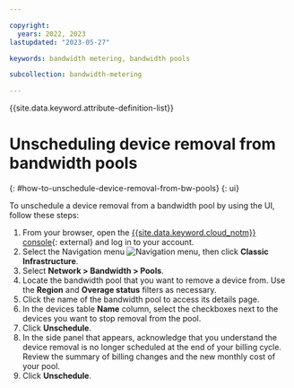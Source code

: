 ```yaml
---

copyright:
  years: 2022, 2023
lastupdated: "2023-05-27"

keywords: bandwidth metering, bandwidth pools

subcollection: bandwidth-metering

---
```


{{site.data.keyword.attribute-definition-list}}

# Unscheduling device removal from bandwidth pools
{: #how-to-unschedule-device-removal-from-bw-pools}
{: ui}

To unschedule a device removal from a bandwidth pool by using the UI, follow these steps:

1. From your browser, open the [{{site.data.keyword.cloud_notm}} console](/login){: external} and log in to your account.
1. Select the Navigation menu ![Navigation menu](../icons/icon_hamburger.svg), then click **Classic Infrastructure**.
1. Select **Network > Bandwidth > Pools**.
1. Locate the bandwidth pool that you want to remove a device from. Use the **Region** and **Overage status** filters as necessary.
1. Click the name of the bandwidth pool to access its details page.
1. In the devices table **Name** column, select the checkboxes next to the devices you want to stop removal from the pool. 
1. Click **Unschedule**. 
1. In the side panel that appears, acknowledge that you understand the device removal is no longer scheduled at the end of your billing cycle. Review the summary of billing changes and the new monthly cost of your pool.
1. Click **Unschedule**. 
